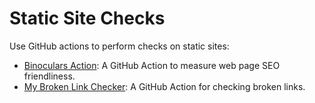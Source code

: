 # Static Site Checks

Use GitHub actions to perform checks on static sites:

* [Binoculars Action](https://github.com/foo-software/binoculars-action): A GitHub Action to measure web page SEO friendliness.
* [My Broken Link Checker](https://github.com/marketplace/actions/my-broken-link-checker): A GitHub Action for checking broken links.